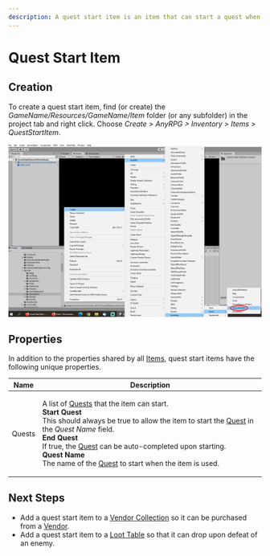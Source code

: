 ```yaml
---
description: A quest start item is an item that can start a quest when used.
---
```


# Quest Start Item

## Creation

To create a quest start item, find (or create) the _GameName/Resources/GameName/Item_ folder (or any subfolder) in the project tab and right click.  Choose _Create > AnyRPG > Inventory > Items > QuestStartItem_.

![](<../../.gitbook/assets/image (4).png>)

## Properties

In addition to the properties shared by all [Items](./), quest start items have the following unique properties.

| Name   | Description                                                                                                                                                                                                                                                                                                                                                                                                                                                                    |
| ------ | ------------------------------------------------------------------------------------------------------------------------------------------------------------------------------------------------------------------------------------------------------------------------------------------------------------------------------------------------------------------------------------------------------------------------------------------------------------------------------ |
| Quests | <p>A list of <a href="../quest.md">Quests</a> that the item can start.<br><strong>Start Quest</strong><br>This should always be true to allow the item to start the <a href="../quest.md">Quest</a> in the <em>Quest Name</em> field.<br><strong>End Quest</strong><br>If true, the <a href="../quest.md">Quest</a> can be auto-completed upon starting.<br><strong>Quest Name</strong><br>The name of the <a href="../quest.md">Quest</a> to start when the item is used.</p> |

## Next Steps

* Add a quest start item to a [Vendor Collection](../vendor-collection.md) so it can be purchased from a [Vendor](../interactable-option-configurations/vendor-config.md).
* Add a quest start item to a [Loot Table](../loot-table/) so that it can drop upon defeat of an enemy.
